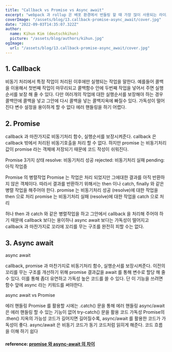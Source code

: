 ```yaml
---
title: "Callback vs Promise vs Async await"
excerpt: "webpack 과 rollup 은 배포 환경에서 번들링 할 때 가장 많이 사용되는 라이브러리 중에 하나이다. 이들은 각각의 장단점이 명확하고 쓰임새에 따라 정말 유용하게 사용 할 수 있기 때문에 프론트앤드 개발자라면 반드시 알아야 하는 내용 중에 하나라고 생각한다. 이번 포스팅에서는 webpack 과 rollup 에 대해 비교하고 어떠한 경우에 webpack 과 rollup 을 사용하는 것이 좋은지 알아보겠습니다."
coverImage: "/assets/blog/13.callback-promise-async_await/cover.jpg"
date: "2022-09-03T14:35:07.322Z"
author:
  name: Kihun Kim (deutschkihun)
  picture: "/assets/blog/authors/kihun.jpg"
ogImage:
  url: "/assets/blog/13.callback-promise-async_await/cover.jpg"
---
```


## 1. Callback

비동기 처리에서 특정 작업이 처리된 이후에만 실행되는 작업을 말한다.
예를들어 콜백을 이용해서 첫번째 작업이 마무리되고 콜백함수 안에 두번째 작업을 넣어서 주면 실행 순서를 보장 해 줄 수 있다.
다만 여러개의 작업에 대한 실행순서를 보장해야 하는 경우 콜백안에 콜백을 넣고 그안에 다시 콜백을 넣는 콜백지옥에 빠질수 있다.
가독성이 떨어진다
변수 설정을 용이하게 할 수 없다
에러 핸들링을 하기 어렵다.

## 2. Promise

callback 과 마찬가지로 비동기처리 함수, 실행순서를 보장시켜준다.
callback 은 callback 밖에서 처리된 비동기호출을 처리 할 수 없다. 하지만 promise 는 비동기처리 값이 promise 라는 객체에 저장되기 때문에 코드 작성이 쉬워진다.

Promise 3가지 상태
resolve: 비동기처리 성공
rejected: 비동기처리 실패
pending: 아직 작업중

Promise 의 병렬작업
Promise 는 작업은 처리 되었지만 그에대한 결과를 아직 반환하지 않은 객체이다. 따라서 결과를 반환하기 위해서는 then 이나 catch, finally 와 같은 병렬 작업을 해주어야 한다.
promise 는 비동기처리 성공 (resolve)에 대한 작업을 then 으로 처리
promise 는 비동기처리 실패 (resolve)에 대한 작업을 catch 으로 처리

허나 then 과 catch 와 같은 병렬작업을 하고 그안에서 callback 을 처리해 주어야 하기 때문에 callback 보다는 용이하나 async await 보다는 가독성이 떨어지고 callback 과 마찬가지로 꼬리에 꼬리를 무는 구조를 완전히 피할 수는 없다.

## 3. Async await

async await

callback, promise 과 마찬가지로 비동기처리 함수, 실행순서를 보장시켜준다.
이전의 꼬리를 무는 구조를 개선하기 위해 promise 결과값을 await 를 통해 변수로 할당 해 줄 수 있다.
이를 통해 좀더 유연하고 가독성 높은 코드를 쓸 수 있다.
단 이 기능을 쓰려면 함수 앞에 async 라는 키워드를 써야한다.

async await vs Promise

에러 핸들링
Promise 를 활용할 시에는 .catch() 문을 통해 에러 핸들링
async/await 은 에러 핸들링 할 수 있는 기능이 없어 try-catch() 문을 활용
코드 가독성
Promise의 .then() 지옥의 가능성
코드가 길어지면 길어질수록, async/await 를 활용한 코드가 가독성이 좋다.
async/await 은 비동기 코드가 동기 코드처럼 읽히게 해준다. 코드 흐름을 이해 하기 쉽다

#### reference: [promise 와 async-await 의 차이](https://dingrr.com/blog/post/%EC%9E%90%EB%A3%8C%EA%B5%AC%EC%A1%B0-hash-table%ED%95%B4%EC%8B%9C%ED%85%8C%EC%9D%B4%EB%B8%94)
